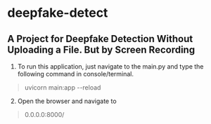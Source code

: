 # deepfake-detect
## A Project for Deepfake Detection Without Uploading a File. But by Screen Recording

1. To run this application, just navigate to the main.py and type the following command in console/terminal.
> uvicorn main:app --reload

2. Open the browser and navigate to 
> 0.0.0.0:8000/
